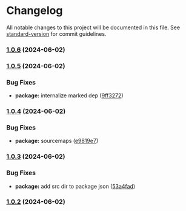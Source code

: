 # Changelog

All notable changes to this project will be documented in this file. See [standard-version](https://github.com/conventional-changelog/standard-version) for commit guidelines.

### [1.0.6](https://github.com/binlabs/window-ai-manager/compare/v1.0.5...v1.0.6) (2024-06-02)

### [1.0.5](https://github.com/binlabs/window-ai-manager/compare/v1.0.4...v1.0.5) (2024-06-02)


### Bug Fixes

* **package:** internalize marked dep ([9ff3272](https://github.com/binlabs/window-ai-manager/commit/9ff3272d9e3f11eeba40cde60231cf7afa76e466))

### [1.0.4](https://github.com/binlabs/window-ai-manager/compare/v1.0.3...v1.0.4) (2024-06-02)


### Bug Fixes

* **package:** sourcemaps ([e9819e7](https://github.com/binlabs/window-ai-manager/commit/e9819e78f3c3d75175a033abb56f2a90f957fef0))

### [1.0.3](https://github.com/binlabs/window-ai-manager/compare/v1.0.2...v1.0.3) (2024-06-02)


### Bug Fixes

* **package:** add src dir to package json ([53a4fad](https://github.com/binlabs/window-ai-manager/commit/53a4fad1dc94df06821b8adad7edd55122540e9a))

### [1.0.2](https://github.com/binlabs/window-ai-manager/compare/v1.0.1...v1.0.2) (2024-06-02)
